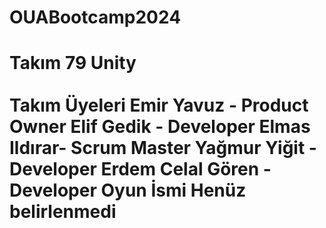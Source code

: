 # OUABootcamp2024
<h1>Takım 79 Unity<br></br>
Takım Üyeleri
Emir Yavuz - Product Owner
Elif Gedik - Developer
Elmas Ildırar- Scrum Master
Yağmur Yiğit - Developer
Erdem Celal Gören - Developer
Oyun İsmi
Henüz belirlenmedi

